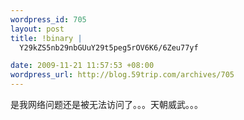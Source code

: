 ```yaml
--- 
wordpress_id: 705
layout: post
title: !binary |
  Y29kZS5nb29nbGUuY29t5peg5rOV6K6/6Zeu77yf

date: 2009-11-21 11:57:53 +08:00
wordpress_url: http://blog.59trip.com/archives/705
---
```

是我网络问题还是被无法访问了。。。天朝威武。。。
